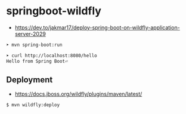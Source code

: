 # springboot-wildfly

- https://dev.to/jakmar17/deploy-spring-boot-on-wildfly-application-server-2029

```bash
➤ mvn spring-boot:run
```

```bash
➤ curl http://localhost:8080/hello                                                                                                                                  09:31:59
Hello from Spring Boot⏎ 
```

## Deployment

- https://docs.jboss.org/wildfly/plugins/maven/latest/

```bash
$ mvn wildfly:deploy 
```


